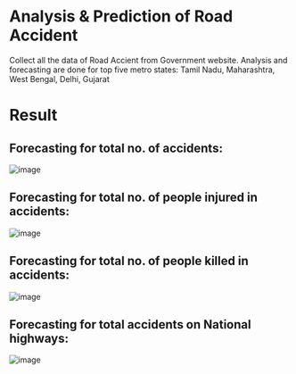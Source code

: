 # Analysis &amp; Prediction of Road Accident
Collect all the data of Road Accient from Government website. Analysis and forecasting are done for top five metro states: Tamil Nadu, Maharashtra, West Bengal, Delhi, Gujarat

# Result
## Forecasting for total no. of accidents:
![image](https://github.com/Abhishek-kumar0503/Road-Accident/assets/97353002/6e775d49-e1cc-42f6-9cce-0517160a1679)
## Forecasting for total no. of people injured in accidents:
![image](https://github.com/Abhishek-kumar0503/Road-Accident/assets/97353002/3cdc72bc-b463-4c8b-b0d1-97f5fc71102b)
## Forecasting for total no. of people killed in accidents:
![image](https://github.com/Abhishek-kumar0503/Road-Accident/assets/97353002/07af9e40-32ef-4c22-8793-c152ede1da0a)
## Forecasting for total accidents on National highways:
![image](https://github.com/Abhishek-kumar0503/Road-Accident/assets/97353002/5d115f1f-6bc7-4918-a846-699d6368d83b)
